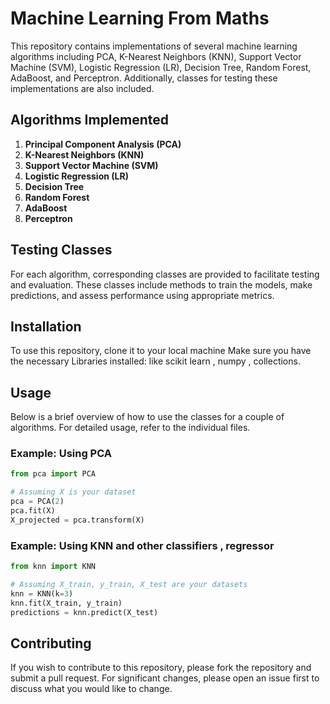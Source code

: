 

# Machine Learning From Maths

This repository contains implementations of several machine learning algorithms including PCA, K-Nearest Neighbors (KNN), Support Vector Machine (SVM), Logistic Regression (LR), Decision Tree, Random Forest, AdaBoost, and Perceptron. Additionally, classes for testing these implementations are also included.

## Algorithms Implemented

1. **Principal Component Analysis (PCA)**
2. **K-Nearest Neighbors (KNN)**
3. **Support Vector Machine (SVM)**
4. **Logistic Regression (LR)**
5. **Decision Tree**
6. **Random Forest**
7. **AdaBoost**
8. **Perceptron**

## Testing Classes

For each algorithm, corresponding classes are provided to facilitate testing and evaluation. These classes include methods to train the models, make predictions, and assess performance using appropriate metrics.

## Installation

To use this repository, clone it to your local machine 
Make sure you have the necessary Libraries installed: like scikit learn , numpy , collections. 

## Usage

Below is a brief overview of how to use the classes for a couple of algorithms. For detailed usage, refer to the individual files.

### Example: Using PCA

```python
from pca import PCA

# Assuming X is your dataset
pca = PCA(2)
pca.fit(X)
X_projected = pca.transform(X)
```

### Example: Using KNN and other classifiers , regressor 

```python
from knn import KNN

# Assuming X_train, y_train, X_test are your datasets
knn = KNN(k=3)
knn.fit(X_train, y_train)
predictions = knn.predict(X_test)
```



## Contributing

If you wish to contribute to this repository, please fork the repository and submit a pull request. For significant changes, please open an issue first to discuss what you would like to change.

